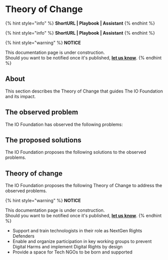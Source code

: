 # Theory of Change

{% hint style="info" %}
**ShortURL | Playbook | Assistant**
{% endhint %}



{% hint style="info" %}
**ShortURL | Playbook | Assistant**
{% endhint %}

{% hint style="warning" %}
**NOTICE**

This documentation page is under construction.\
Should you want to be notified once it's published, [**let us know**](https://tiof.click/TIOFTarianUpdatesService).
{% endhint %}

## About

This section describes the Theory of Change that guides The IO Foundation and its impact.

## The observed problem

The IO Foundation has observed the following problems:



## The proposed solutions

The IO Foundation proposes the following solutions to the observed problems.



## Theory of change

The IO Foundation proposes the following Theory of Change to address the observed problems.



{% hint style="warning" %}
**NOTICE**

This documentation page is under construction.\
Should you want to be notified once it's published, [**let us know**](https://tiof.click/TIOFTarianUpdatesService).
{% endhint %}





* Support and train technologists in their role as NextGen Rights Defenders
* Enable and organize participation in key working groups to prevent Digital Harms and implement Digital Rights by design
* Provide a space for Tech NGOs to be born and supported



